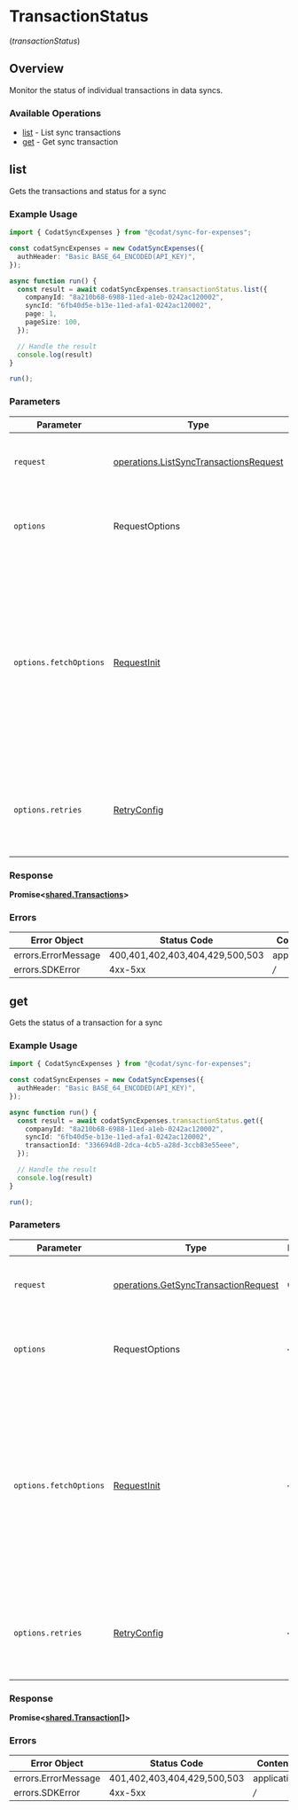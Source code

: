 # TransactionStatus
(*transactionStatus*)

## Overview

Monitor the status of individual transactions in data syncs.

### Available Operations

* [list](#list) - List sync transactions
* [get](#get) - Get sync transaction

## list

Gets the transactions and status for a sync

### Example Usage

```typescript
import { CodatSyncExpenses } from "@codat/sync-for-expenses";

const codatSyncExpenses = new CodatSyncExpenses({
  authHeader: "Basic BASE_64_ENCODED(API_KEY)",
});

async function run() {
  const result = await codatSyncExpenses.transactionStatus.list({
    companyId: "8a210b68-6988-11ed-a1eb-0242ac120002",
    syncId: "6fb40d5e-b13e-11ed-afa1-0242ac120002",
    page: 1,
    pageSize: 100,
  });

  // Handle the result
  console.log(result)
}

run();
```

### Parameters

| Parameter                                                                                                                                                                      | Type                                                                                                                                                                           | Required                                                                                                                                                                       | Description                                                                                                                                                                    |
| ------------------------------------------------------------------------------------------------------------------------------------------------------------------------------ | ------------------------------------------------------------------------------------------------------------------------------------------------------------------------------ | ------------------------------------------------------------------------------------------------------------------------------------------------------------------------------ | ------------------------------------------------------------------------------------------------------------------------------------------------------------------------------ |
| `request`                                                                                                                                                                      | [operations.ListSyncTransactionsRequest](../../sdk/models/operations/listsynctransactionsrequest.md)                                                                           | :heavy_check_mark:                                                                                                                                                             | The request object to use for the request.                                                                                                                                     |
| `options`                                                                                                                                                                      | RequestOptions                                                                                                                                                                 | :heavy_minus_sign:                                                                                                                                                             | Used to set various options for making HTTP requests.                                                                                                                          |
| `options.fetchOptions`                                                                                                                                                         | [RequestInit](https://developer.mozilla.org/en-US/docs/Web/API/Request/Request#options)                                                                                        | :heavy_minus_sign:                                                                                                                                                             | Options that are passed to the underlying HTTP request. This can be used to inject extra headers for examples. All `Request` options, except `method` and `body`, are allowed. |
| `options.retries`                                                                                                                                                              | [RetryConfig](../../lib/utils/retryconfig.md)                                                                                                                                  | :heavy_minus_sign:                                                                                                                                                             | Enables retrying HTTP requests under certain failure conditions.                                                                                                               |


### Response

**Promise\<[shared.Transactions](../../sdk/models/shared/transactions.md)\>**
### Errors

| Error Object                    | Status Code                     | Content Type                    |
| ------------------------------- | ------------------------------- | ------------------------------- |
| errors.ErrorMessage             | 400,401,402,403,404,429,500,503 | application/json                |
| errors.SDKError                 | 4xx-5xx                         | */*                             |

## get

Gets the status of a transaction for a sync

### Example Usage

```typescript
import { CodatSyncExpenses } from "@codat/sync-for-expenses";

const codatSyncExpenses = new CodatSyncExpenses({
  authHeader: "Basic BASE_64_ENCODED(API_KEY)",
});

async function run() {
  const result = await codatSyncExpenses.transactionStatus.get({
    companyId: "8a210b68-6988-11ed-a1eb-0242ac120002",
    syncId: "6fb40d5e-b13e-11ed-afa1-0242ac120002",
    transactionId: "336694d8-2dca-4cb5-a28d-3ccb83e55eee",
  });

  // Handle the result
  console.log(result)
}

run();
```

### Parameters

| Parameter                                                                                                                                                                      | Type                                                                                                                                                                           | Required                                                                                                                                                                       | Description                                                                                                                                                                    |
| ------------------------------------------------------------------------------------------------------------------------------------------------------------------------------ | ------------------------------------------------------------------------------------------------------------------------------------------------------------------------------ | ------------------------------------------------------------------------------------------------------------------------------------------------------------------------------ | ------------------------------------------------------------------------------------------------------------------------------------------------------------------------------ |
| `request`                                                                                                                                                                      | [operations.GetSyncTransactionRequest](../../sdk/models/operations/getsynctransactionrequest.md)                                                                               | :heavy_check_mark:                                                                                                                                                             | The request object to use for the request.                                                                                                                                     |
| `options`                                                                                                                                                                      | RequestOptions                                                                                                                                                                 | :heavy_minus_sign:                                                                                                                                                             | Used to set various options for making HTTP requests.                                                                                                                          |
| `options.fetchOptions`                                                                                                                                                         | [RequestInit](https://developer.mozilla.org/en-US/docs/Web/API/Request/Request#options)                                                                                        | :heavy_minus_sign:                                                                                                                                                             | Options that are passed to the underlying HTTP request. This can be used to inject extra headers for examples. All `Request` options, except `method` and `body`, are allowed. |
| `options.retries`                                                                                                                                                              | [RetryConfig](../../lib/utils/retryconfig.md)                                                                                                                                  | :heavy_minus_sign:                                                                                                                                                             | Enables retrying HTTP requests under certain failure conditions.                                                                                                               |


### Response

**Promise\<[shared.Transaction[]](../../models/.md)\>**
### Errors

| Error Object                | Status Code                 | Content Type                |
| --------------------------- | --------------------------- | --------------------------- |
| errors.ErrorMessage         | 401,402,403,404,429,500,503 | application/json            |
| errors.SDKError             | 4xx-5xx                     | */*                         |
